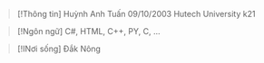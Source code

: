 
> [!Thông tin]
> Huỳnh Anh Tuấn
> 09/10/2003
> Hutech University
> k21

> [!Ngôn ngữ]
> C#, HTML, C++, PY, C, ...

> [!INơi sống]
> Đắk Nông

